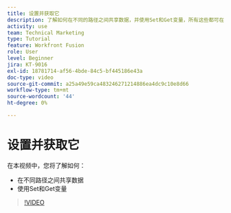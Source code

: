 ```yaml
---
title: 设置并获取它
description: 了解如何在不同的路径之间共享数据，并使用Set和Get变量，所有这些都可在 [!DNL Adobe Workfront Fusion].
activity: use
team: Technical Marketing
type: Tutorial
feature: Workfront Fusion
role: User
level: Beginner
jira: KT-9016
exl-id: 18781714-af56-4bde-84c5-bf445186e43a
doc-type: video
source-git-commit: a25a49e59ca483246271214886ea4dc9c10e8d66
workflow-type: tm+mt
source-wordcount: '44'
ht-degree: 0%

---
```


# 设置并获取它

在本视频中，您将了解如何：

* 在不同路径之间共享数据
* 使用Set和Get变量

>[!VIDEO](https://video.tv.adobe.com/v/335275/?quality=12&learn=on)

